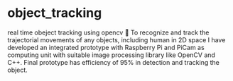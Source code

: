 # object_tracking
real time obeject tracking using opencv
	To recognize and track the trajectorial movements of any objects, including human in 2D space I have developed an integrated prototype with Raspberry Pi and PiCam as computing unit with suitable image processing library like OpenCV and C++. Final prototype has  efficiency of 95% in detection and tracking the object.
